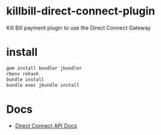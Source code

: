 # killbill-direct-connect-plugin

Kill Bill payment plugin to use the Direct Connect Gateway

# install

```sh
gem install bundler jbundler
rbenv rehash
bundle install
bundle exec jbundle install
```

# Docs

- [Direct Connect API Docs](https://gateway.1directconnect.com/paygate/nethelp/)
